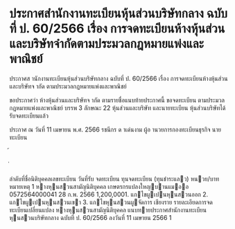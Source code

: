 
# ประกาศสำนักงานทะเบียนหุ้นส่วนบริษัทกลาง ฉบับที่ ป. 60/2566 เรื่อง การจดทะเบียนห้างหุ้นส่วนและบริษัทจำกัดตามประมวลกฎหมายแพ่งและพาณิชย์
      
      

      
      

  
 
 
ประกาศส านักงานทะเบียนหุ้นส่วนบริษัทกลาง 
ฉบับที่  ป.  60/2566 
เรื่อง   การจดทะเบียนห้างหุ้นส่วนและบริษัทจ ากัด 
ตามประมวลกฎหมายแพ่งและพาณิชย์ 
 
 
ขอประกาศว่า  ห้างหุ้นส่วนและบริษัทจ ากัด  ตามรายชื่อแนบท้ายประกาศนี้  ขอจดทะเบียน 
ตามประมวลกฎหมายแพ่งและพาณิชย์  บรรพ  3  ลักษณะ  22  หุ้นส่วนและบริษัท  และนายทะเบียน 
หุ้นส่วนบริษัทได้รับจดทะเบียนแล้ว 
 
ประกาศ  ณ  วันที่  11  เมษายน  พ.ศ.  2566 
รชนีกร  ด าเด่นงาม 
ผู้อ านวยการกองทะเบียนธุรกิจ 
นายทะเบียน 
 
้
 
่
 

ลําดับที่ชื่อนิติบุคคลเลขทะเบียน
วันที่รับ
 จดทะเบียน
ทุนจดทะเบียน
(ทุนชําระแลว)
หนวย/บาท
หมายเหตุ
1 หางหุนสวนสามัญนิติบุคคล เกษตรกรแปลงใหญบานแมออ 0572564000041 28 ก.พ. 2566  1,200,0001. แกไขผูเปนหุนสวนออก
2. แกไขผูเปนหุนสวนเขา
3. แกไขหุนสวนผูจัดการ
    เชียงราย
รายละเอียดการจดทะเบียนเปลี่ยนแปลง หางหุนสวนสามัญนิติบุคคล
แนบทายประกาศสํานักงานทะเบียนหุนสวนบริษัทกลาง ฉบับที่ ป. 60/2566 ลงวันที่ 11 เมษายน 2566
1